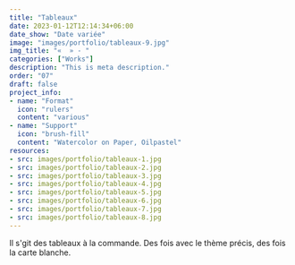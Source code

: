 ```yaml
---
title: "Tableaux"
date: 2023-01-12T12:14:34+06:00
date_show: "Date variée"
image: "images/portfolio/tableaux-9.jpg"
img_title: "«  » - "
categories: ["Works"]
description: "This is meta description."
order: "07"
draft: false
project_info:
- name: "Format"
  icon: "rulers"
  content: "various"
- name: "Support"
  icon: "brush-fill"
  content: "Watercolor on Paper, Oilpastel"
resources:
- src: images/portfolio/tableaux-1.jpg
- src: images/portfolio/tableaux-2.jpg
- src: images/portfolio/tableaux-3.jpg
- src: images/portfolio/tableaux-4.jpg
- src: images/portfolio/tableaux-5.jpg
- src: images/portfolio/tableaux-6.jpg
- src: images/portfolio/tableaux-7.jpg
- src: images/portfolio/tableaux-8.jpg
---
```

Il s'git des tableaux à la commande. Des fois avec le thème précis, des fois la carte blanche.
